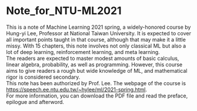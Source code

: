 # Note_for_NTU-ML2021
This is a note of Machine Learning 2021 spring, a widely-honored course by Hung-yi Lee, Professor at National Taiwan University. It is expected to cover all important points taught in that course, although that may make it a little missy. With 15 chapters, this note involves not only classical ML but also a lot of deep learning, reinforcement learning, and meta learning.  
The readers are expected to master modest amounts of basic calculus, linear algebra, probability, as well as programming. However, this course aims to give readers a rough but wide knowledge of ML, and mathematical rigor is considered secondary.  
This note has been authorized by Prof. Lee. The webpage of the course is https://speech.ee.ntu.edu.tw/~hylee/ml/2021-spring.html.  
For more information, you can download the PDF file and read the preface, epilogue and afterword.
